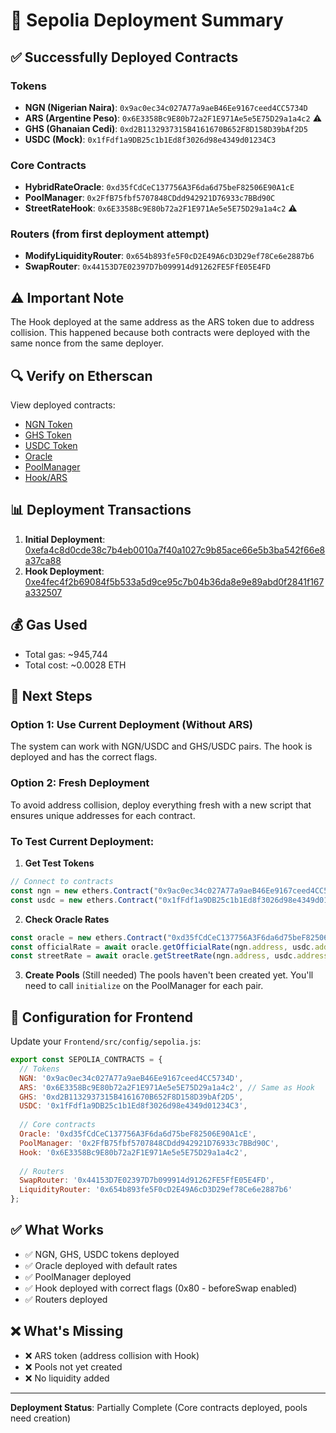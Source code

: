 # 🎉 Sepolia Deployment Summary

## ✅ Successfully Deployed Contracts

### Tokens
- **NGN (Nigerian Naira)**: `0x9ac0ec34c027A77a9aeB46Ee9167ceed4CC5734D`
- **ARS (Argentine Peso)**: `0x6E3358Bc9E80b72a2F1E971Ae5e5E75D29a1a4c2` ⚠️
- **GHS (Ghanaian Cedi)**: `0xd2B1132937315B4161670B652F8D158D39bAf2D5`
- **USDC (Mock)**: `0x1fFdf1a9DB25c1b1Ed8f3026d98e4349d01234C3`

### Core Contracts
- **HybridRateOracle**: `0xd35fCdCeC137756A3F6da6d75beF82506E90A1cE`
- **PoolManager**: `0x2FfB75fbf5707848CDdd942921D76933c7BBd90C`
- **StreetRateHook**: `0x6E3358Bc9E80b72a2F1E971Ae5e5E75D29a1a4c2` ⚠️

### Routers (from first deployment attempt)
- **ModifyLiquidityRouter**: `0x654b893fe5F0cD2E49A6cD3D29ef78Ce6e2887b6`
- **SwapRouter**: `0x44153D7E02397D7b099914d91262FE5FfE05E4FD`

## ⚠️ Important Note
The Hook deployed at the same address as the ARS token due to address collision. This happened because both contracts were deployed with the same nonce from the same deployer.

## 🔍 Verify on Etherscan

View deployed contracts:
- [NGN Token](https://sepolia.etherscan.io/address/0x9ac0ec34c027A77a9aeB46Ee9167ceed4CC5734D)
- [GHS Token](https://sepolia.etherscan.io/address/0xd2B1132937315B4161670B652F8D158D39bAf2D5)
- [USDC Token](https://sepolia.etherscan.io/address/0x1fFdf1a9DB25c1b1Ed8f3026d98e4349d01234C3)
- [Oracle](https://sepolia.etherscan.io/address/0xd35fCdCeC137756A3F6da6d75beF82506E90A1cE)
- [PoolManager](https://sepolia.etherscan.io/address/0x2FfB75fbf5707848CDdd942921D76933c7BBd90C)
- [Hook/ARS](https://sepolia.etherscan.io/address/0x6E3358Bc9E80b72a2F1E971Ae5e5E75D29a1a4c2)

## 📊 Deployment Transactions

1. **Initial Deployment**: [0xefa4c8d0cde38c7b4eb0010a7f40a1027c9b85ace66e5b3ba542f66e8a37ca88](https://sepolia.etherscan.io/tx/0xefa4c8d0cde38c7b4eb0010a7f40a1027c9b85ace66e5b3ba542f66e8a37ca88)
2. **Hook Deployment**: [0xe4fec4f2b69084f5b533a5d9ce95c7b04b36da8e9e89abd0f2841f167a332507](https://sepolia.etherscan.io/tx/0xe4fec4f2b69084f5b533a5d9ce95c7b04b36da8e9e89abd0f2841f167a332507)

## 💰 Gas Used
- Total gas: ~945,744
- Total cost: ~0.0028 ETH

## 🚀 Next Steps

### Option 1: Use Current Deployment (Without ARS)
The system can work with NGN/USDC and GHS/USDC pairs. The hook is deployed and has the correct flags.

### Option 2: Fresh Deployment
To avoid address collision, deploy everything fresh with a new script that ensures unique addresses for each contract.

### To Test Current Deployment:

1. **Get Test Tokens**
```javascript
// Connect to contracts
const ngn = new ethers.Contract("0x9ac0ec34c027A77a9aeB46Ee9167ceed4CC5734D", ERC20_ABI, signer);
const usdc = new ethers.Contract("0x1fFdf1a9DB25c1b1Ed8f3026d98e4349d01234C3", ERC20_ABI, signer);
```

2. **Check Oracle Rates**
```javascript
const oracle = new ethers.Contract("0xd35fCdCeC137756A3F6da6d75beF82506E90A1cE", ORACLE_ABI, provider);
const officialRate = await oracle.getOfficialRate(ngn.address, usdc.address);
const streetRate = await oracle.getStreetRate(ngn.address, usdc.address);
```

3. **Create Pools** (Still needed)
The pools haven't been created yet. You'll need to call `initialize` on the PoolManager for each pair.

## 📝 Configuration for Frontend

Update your `Frontend/src/config/sepolia.js`:

```javascript
export const SEPOLIA_CONTRACTS = {
  // Tokens
  NGN: '0x9ac0ec34c027A77a9aeB46Ee9167ceed4CC5734D',
  ARS: '0x6E3358Bc9E80b72a2F1E971Ae5e5E75D29a1a4c2', // Same as Hook
  GHS: '0xd2B1132937315B4161670B652F8D158D39bAf2D5',
  USDC: '0x1fFdf1a9DB25c1b1Ed8f3026d98e4349d01234C3',
  
  // Core contracts
  Oracle: '0xd35fCdCeC137756A3F6da6d75beF82506E90A1cE',
  PoolManager: '0x2FfB75fbf5707848CDdd942921D76933c7BBd90C',
  Hook: '0x6E3358Bc9E80b72a2F1E971Ae5e5E75D29a1a4c2',
  
  // Routers
  SwapRouter: '0x44153D7E02397D7b099914d91262FE5FfE05E4FD',
  LiquidityRouter: '0x654b893fe5F0cD2E49A6cD3D29ef78Ce6e2887b6'
};
```

## ✅ What Works
- ✅ NGN, GHS, USDC tokens deployed
- ✅ Oracle deployed with default rates
- ✅ PoolManager deployed
- ✅ Hook deployed with correct flags (0x80 - beforeSwap enabled)
- ✅ Routers deployed

## ❌ What's Missing
- ❌ ARS token (address collision with Hook)
- ❌ Pools not yet created
- ❌ No liquidity added

---

**Deployment Status**: Partially Complete (Core contracts deployed, pools need creation)
